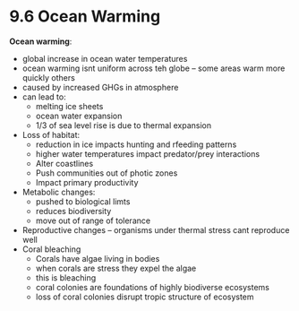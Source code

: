 # 9.6 Ocean Warming
**Ocean warming**:
- global increase in ocean water temperatures
- ocean warming isnt uniform across teh globe – some areas warm more quickly others
- caused by increased GHGs in atmosphere
- can lead to:
	- melting ice sheets
	- ocean water expansion
	- 1/3 of sea level rise is due to thermal expansion
- Loss of habitat:
	- reduction in ice impacts hunting and rfeeding patterns
	- higher water temperatures impact predator/prey interactions
	- Alter coastlines
	- Push communities out of photic zones
	- Impact primary productivity
- Metabolic changes: 
	- pushed to biological limts
	- reduces biodiversity
	- move out of range of tolerance
- Reproductive changes – organisms under thermal stress cant reproduce well
- Coral bleaching
	- Corals have algae living in bodies
	- when corals are stress they expel the algae
	- this is bleaching
	- coral colonies are foundations of highly biodiverse ecosystems
	- loss of coral colonies disrupt tropic structure of ecosystem